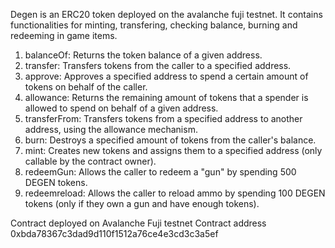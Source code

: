 Degen is an ERC20 token deployed on the avalanche fuji testnet. It contains functionalities for minting, transfering, checking balance, burning and redeeming in game items.

1. balanceOf: Returns the token balance of a given address.
2. transfer: Transfers tokens from the caller to a specified address.
3. approve: Approves a specified address to spend a certain amount of tokens on behalf of the caller.
4. allowance: Returns the remaining amount of tokens that a spender is allowed to spend on behalf of a given address.
5. transferFrom: Transfers tokens from a specified address to another address, using the allowance mechanism.
6. burn: Destroys a specified amount of tokens from the caller's balance.
7. mint: Creates new tokens and assigns them to a specified address (only callable by the contract owner).
8. redeemGun: Allows the caller to redeem a "gun" by spending 500 DEGEN tokens.
9. redeemreload: Allows the caller to reload ammo by spending 100 DEGEN tokens (only if they own a gun and have enough tokens).


Contract deployed on Avalanche Fuji testnet
Contract address 0xbda78367c3dad9d110f1512a76ce4e3cd3c3a5ef
